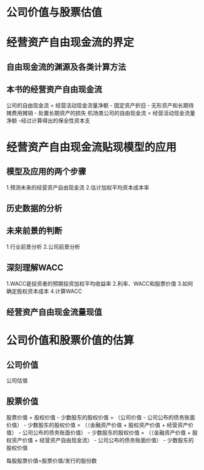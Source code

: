 # 公司价值与股票估值
# 经营资产自由现金流的界定
## 自由现金流的渊源及各类计算方法
## 本书的经营资产自由现金流
  公司的自由现金流 = 经营活动现金流量净额 - 固定资产折旧 - 无形资产和长期待摊费用摊销 - 处置长期资产的损失
  机场类公司的自由现金流 = 经营活动现金流量净额 -经过计算得出的保全性资本支
  
# 经营资产自由现金流贴现模型的应用
## 模型及应用的两个步骤
1.预测未来的经营资产自由现金流
2.估计加权平均资本成本率

## 历史数据的分析
## 未来前景的判断
1.行业前景分析
2.公司前景分析
## 深刻理解WACC
1.WACC是投资者的预期投资加权平均收益率
2.利率、WACC和股票价值
3.如何确定股权资本成本
4.计算WACC

## 经营资产自由现金流量现值

# 公司价值和股票价值的估算
## 公司价值
公司估值

## 股票价值
股票价值 = 股权价值 - 少数股东的股权价值 = （公司价值 - 公司公布的债务账面价值） - 少数股东的股权价值 = （（金融资产价值 + 股权资产价值 + 经营资产价值） - 公司公布的债务账面价值） - 少数股东的股权价值 = （（金融资产价值 + 股权资产价值 + 经营资产自由现金流） - 公司公布的债务账面价值） - 少数股东的股权价值    

每股股票价值=股票价值/发行的股份数
